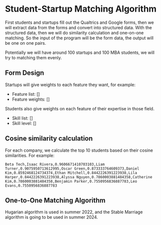 # Student-Startup Matching Algorithm

First students and startups fill out the Qualtrics and Google forms, then we will extract data from the forms and convert into structured data. With the structured data, then we will do similarity calculation and one-on-one matching. So the input of the program will be the form data, the output will be one on one pairs.

Potentially we will have around 100 startups and 100 MBA students, we will try to matching them evenly.

## Form Design 
Startups will give weights to each feature they want, for example:
- Feature list: []
- Feature weights: []
  
Students also give weights on each feature of their expertise in those field.
- Skill list: []
- Skill level: []

## Cosine similarity calculation
For each company, we calculate the top 10 students based on their cosine similarities. For example:
```csv
Beta Tech,Isaac Rivera,0.9606671410703103,Liam Turner,0.9075950713612995,Oscar Green,0.873333764609373,Daniel Kim,0.8592468124734374,Ethan Mitchell,0.8442226391223938,Lila Harper,0.8442226391223938,Alyssa Nguyen,0.7860003881484358,Catherine Kim,0.7860003881484358,Benjamin Parker,0.7550956836887783,Leo Evans,0.7550956836887783
```

## One-to-One Matching Algorithm
Hugarian algorithm is used in summer 2022, and the Stable Marriage algorithm is going to be used in summer 2024.
